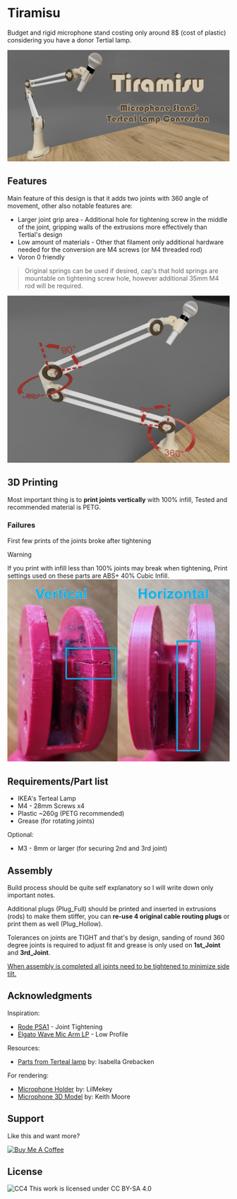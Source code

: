 # Tiramisu
Budget and rigid microphone stand costing only around 8$ (cost of plastic) considering you have a donor Tertial lamp.

![Thumbnail](https://github.com/Dzefr1/Tiramisu/blob/main/Assets/Thumbnail1.png)

## Features

Main feature of this design is that it adds two  joints with 360 angle of movement, other also notable features are:
* Larger joint grip area - Additional hole for tightening screw in the middle of the joint, gripping walls of the extrusions more effectively than Tertial's design
* Low amount of materials - Other that filament only additional hardware needed for the conversion are M4 screws (or M4 threaded rod)
* Voron 0 friendly
> Original springs can be used if desired, cap's that hold springs are mountable on tightening screw hole, however additional 35mm M4 rod will be required.

![movement](https://github.com/Dzefr1/Tiramisu/blob/main/Assets/Movement.png)

## 3D Printing

Most important thing is to **print joints vertically** with 100% infill,
Tested and recommended material is PETG.

### Failures

First few prints of the joints broke after tightening
> [!WARNING]  
> If you print with infill less than 100% joints may break when tightening,
> Print settings used on these parts are ABS+ 40% Cubic Infill.
![Failures](https://github.com/Dzefr1/Tiramisu/blob/main/Assets/failures.jpg)

## Requirements/Part list

* IKEA's Terteal Lamp
* M4 - 28mm Screws x4
* Plastic ~260g (PETG recommended)
* Grease (for rotating joints)

Optional:

* M3 - 8mm or larger (for securing 2nd and 3rd joint)

## Assembly

Build process should be quite self explanatory so I will write down only important notes.

Additional plugs (Plug_Full) should be printed and inserted in extrusions (rods) to make them stiffer,
you can **re-use 4 original cable routing plugs** or print them as well (Plug_Hollow).

Tolerances on joints are TIGHT and that's by design, sanding of round 360 degree joints is required to adjust fit and grease is only used on **1st_Joint** and **3rd_Joint**.

<ins>When assembly is completed all joints need to be tightened to minimize side tilt.<ins>

## Acknowledgments

Inspiration:
* [Rode PSA1](https://rode.com/en-us/accessories/stands-bars/psa1) - Joint Tightening
* [Elgato Wave Mic Arm LP](https://www.elgato.com/us/en/p/wave-mic-arm-lp) - Low Profile

Resources:
* [Parts from Terteal lamp](https://grabcad.com/library/ikea-tertial-2) by: Isabella Grebacken

For rendering:
* [Microphone Holder](https://www.printables.com/model/159430-microphone-holder-for-mic-stand) by: LilMekey
* [Microphone 3D Model](https://grabcad.com/library/shure-microphone-1) by: Keith Moore

## Support 

Like this and want more?

<a href="https://buymeacoffee.com/veljkot6r" target="_blank"><img src="https://cdn.buymeacoffee.com/buttons/v2/default-yellow.png" alt="Buy Me A Coffee" style="height: 60px !important;width: 217px !important;" ></a>

## License

![CC4](https://i.creativecommons.org/l/by-sa/4.0/88x31.png)
This work is licensed under CC BY-SA 4.0
